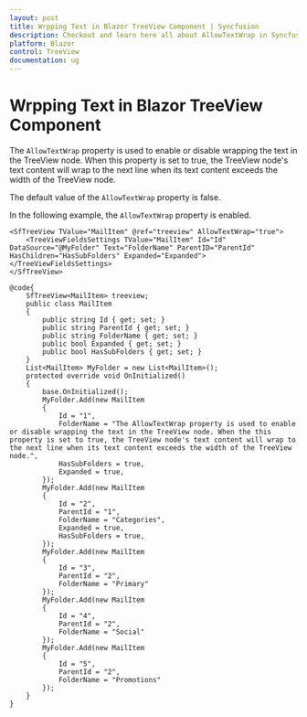 ```yaml
---
layout: post
title: Wrpping Text in Blazor TreeView Component | Syncfusion
description: Checkout and learn here all about AllowTextWrap in Syncfusion Blazor TreeView component and much more.
platform: Blazor
control: TreeView
documentation: ug
---
```


# Wrpping Text in Blazor TreeView Component

The `AllowTextWrap` property is used to enable or disable wrapping the text in the TreeView node. When this property is set to true, the TreeView node's text content will wrap to the next line when its text content exceeds the width of the TreeView node.

The default value of the `AllowTextWrap` property is false.

In the following example, the `AllowTextWrap` property is enabled.

```cshtml
<SfTreeView TValue="MailItem" @ref="treeview" AllowTextWrap="true">
    <TreeViewFieldsSettings TValue="MailItem" Id="Id" DataSource="@MyFolder" Text="FolderName" ParentID="ParentId" HasChildren="HasSubFolders" Expanded="Expanded"></TreeViewFieldsSettings>
</SfTreeView>

@code{
    SfTreeView<MailItem> treeview;
    public class MailItem
    {
        public string Id { get; set; }
        public string ParentId { get; set; }
        public string FolderName { get; set; }
        public bool Expanded { get; set; }
        public bool HasSubFolders { get; set; }
    }
    List<MailItem> MyFolder = new List<MailItem>();
    protected override void OnInitialized()
    {
        base.OnInitialized();
        MyFolder.Add(new MailItem
        {
            Id = "1",
            FolderName = "The AllowTextWrap property is used to enable or disable wrapping the text in the TreeView node. When the this property is set to true, the TreeView node's text content will wrap to the next line when its text content exceeds the width of the TreeView node.",
            HasSubFolders = true,
            Expanded = true,
        });
        MyFolder.Add(new MailItem
        {
            Id = "2",
            ParentId = "1",
            FolderName = "Categories",
            Expanded = true,
            HasSubFolders = true,
        });
        MyFolder.Add(new MailItem
        {
            Id = "3",
            ParentId = "2",
            FolderName = "Primary"
        });
        MyFolder.Add(new MailItem
        {
            Id = "4",
            ParentId = "2",
            FolderName = "Social"
        });
        MyFolder.Add(new MailItem
        {
            Id = "5",
            ParentId = "2",
            FolderName = "Promotions"
        });
    }
}

```